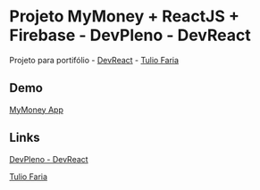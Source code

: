 # Projeto MyMoney + ReactJS + Firebase - DevPleno - DevReact

Projeto para portifólio - [DevReact](https://www.devpleno.com/) - [Tulio Faria](https://github.com/tuliofaria/)

## Demo

[MyMoney App](https://mymoney-a7442.web.app/)

## Links

[DevPleno - DevReact](https://www.devpleno.com/)

[Tulio Faria](https://github.com/tuliofaria/)
